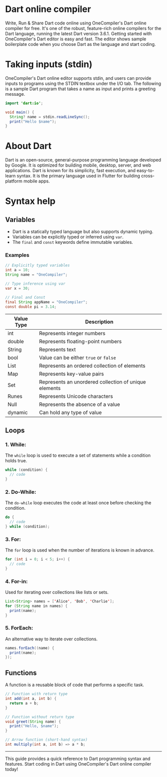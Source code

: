 # Dart online compiler

Write, Run & Share Dart code online using OneCompiler's Dart online compiler for free. It's one of the robust, feature-rich online compilers for the Dart language, running the latest Dart version 3.6.1. Getting started with OneCompiler's Dart editor is easy and fast. The editor shows sample boilerplate code when you choose Dart as the language and start coding.

# Taking inputs (stdin)
OneCompiler's Dart online editor supports stdin, and users can provide inputs to programs using the STDIN textbox under the I/O tab. The following is a sample Dart program that takes a name as input and prints a greeting message.

```java
import 'dart:io';

void main() {
  String? name = stdin.readLineSync();
  print("Hello $name");
}
```

# About Dart

Dart is an open-source, general-purpose programming language developed by Google. It is optimized for building mobile, desktop, server, and web applications. Dart is known for its simplicity, fast execution, and easy-to-learn syntax. It is the primary language used in Flutter for building cross-platform mobile apps.

# Syntax help

## Variables

* Dart is a statically typed language but also supports dynamic typing.
* Variables can be explicitly typed or inferred using `var`.
* The `final` and `const` keywords define immutable variables.

### Examples

```java
// Explicitly typed variables
int a = 10;
String name = "OneCompiler";

// Type inference using var
var x = 30;

// Final and Const
final String appName = "OneCompiler";
const double pi = 3.14;
```


| Value Type | Description |
|------------|------------|
| int | Represents integer numbers |
| double | Represents floating-point numbers |
| String | Represents text |
| bool | Value can be either `true` or `false` |
| List | Represents an ordered collection of elements |
| Map | Represents key-value pairs |
| Set | Represents an unordered collection of unique elements |
| Runes | Represents Unicode characters |
| Null | Represents the absence of a value |
| dynamic | Can hold any type of value |

## Loops

### 1. While:
The `while` loop is used to execute a set of statements while a condition holds true.

```java
while (condition) {
  // code
}
```

### 2. Do-While:
The `do-while` loop executes the code at least once before checking the condition.

```java
do {
  // code
} while (condition);
```

### 3. For:
The `for` loop is used when the number of iterations is known in advance.

```java
for (int i = 0; i < 5; i++) {
  // code
}
```

### 4. For-in:
Used for iterating over collections like lists or sets.

```java
List<String> names = ['Alice', 'Bob', 'Charlie'];
for (String name in names) {
  print(name);
}
```

### 5. ForEach:
An alternative way to iterate over collections.

```java
names.forEach((name) {
  print(name);
});
```

## Functions
A function is a reusable block of code that performs a specific task.

```java
// Function with return type
int add(int a, int b) {
  return a + b;
}

// Function without return type
void greet(String name) {
  print("Hello, $name");
}

// Arrow function (short-hand syntax)
int multiply(int a, int b) => a * b;
```

---
This guide provides a quick reference to Dart programming syntax and features. Start coding in Dart using OneCompiler's Dart online compiler today!
